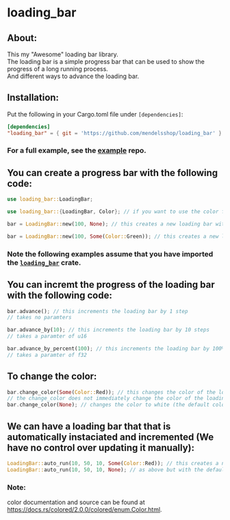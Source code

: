 # loading_bar

## About:
This my "Awesome" loading bar library.
<br>
The loading bar is a simple progress bar that can be used to show the progress of a long running process.
<br>
And different ways to advance the loading bar.

## Installation:
Put the following in your Cargo.toml file under `[dependencies]`: 

```toml
[dependencies]
"loading_bar" = { git = 'https://github.com/mendelsshop/loading_bar' }
```

### For a full example, see the [example](https://github.com/mendelsshop/load_test) repo.

## You can create a progress bar with the following code:
```rust
use loading_bar::LoadingBar;

use loading_bar::{LoadingBar, Color}; // if you want to use the color feature

bar = LoadingBar::new(100, None); // this creates a new loading bar with 100 steps and the default color

bar = LoadingBar::new(100, Some(Color::Green)); // this creates a new loading bar with 100 steps and the green color
``` 
### Note the following examples assume that you have imported the [`loading_bar`](https://github.com/mendelsshop/loading_bar) crate.

## You can incremt the progress of the loading bar with the following code:

```rust
bar.advance(); // this increments the loading bar by 1 step
// takes no paramters

bar.advance_by(10); // this increments the loading bar by 10 steps
// takes a paramter of u16

bar.advance_by_percent(100); // this increments the loading bar by 100%
// takes a paramter of f32
```

## To change the color:

```rust
bar.change_color(Some(Color::Red)); // this changes the color of the loading bar to red
// the change_color does not immediately change the color of the loading bar, it only changes the color when the next step is incremented when you print the bar next
bar.change_color(None); // changes the color to white (the default color)
```

## We can have a loading bar that that is automatically instaciated and incremented (We have no control over updating it manually):
```rust
LoadingBar::auto_run(10, 50, 10, Some(Color::Red)); // this creates a new loading bar lasts 10 seconds, with a length of 50, and starts at 10 bars with the color red.
LoadingBar::auto_run(10, 50, 10, None); // as above but with the default color
```

### Note:
color documentation and source can be found at https://docs.rs/colored/2.0.0/colored/enum.Color.html.
